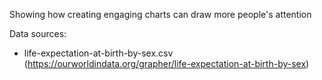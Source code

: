 Showing how creating engaging charts can draw more people's attention

Data sources:
 - life-expectation-at-birth-by-sex.csv (https://ourworldindata.org/grapher/life-expectation-at-birth-by-sex)